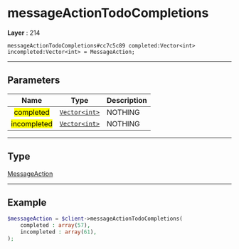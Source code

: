 # messageActionTodoCompletions

**Layer** : 214

```tl
messageActionTodoCompletions#cc7c5c89 completed:Vector<int> incompleted:Vector<int> = MessageAction;
```

---

## Parameters

| Name | Type | Description |
| :---: | :---: | :--- |
| <mark>completed</mark> | [`Vector<int>`](type/int) | NOTHING |
| <mark>incompleted</mark> | [`Vector<int>`](type/int) | NOTHING |

---

## Type

[MessageAction](type/MessageAction)

---

## Example

```php
$messageAction = $client->messageActionTodoCompletions(
	completed : array(57),
	incompleted : array(61),
);
```